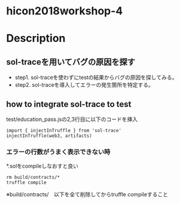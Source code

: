 # hicon2018workshop-4
# Description
## sol-traceを用いてバグの原因を探す
- step1. sol-traceを使わずにtestの結果からバグの原因を探してみる。
- step2. sol-traceを導入してエラーの発生箇所を特定する。

## how to integrate sol-trace to test
test/education_pass.jsの2,3行目に以下のコードを挿入

```
import { injectInTruffle } from 'sol-trace'
injectInTruffle(web3, artifacts)
```

### エラーの行数がうまく表示できない時
*.solをcompileしなおすと良い
```
rm build/contracts/*
truffle compile
```

※build/contracts/　以下を全て削除してからtruffle compileすること
